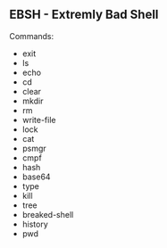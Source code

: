 ## EBSH \- Extremly Bad Shell

Commands:
- exit
- ls
- echo
- cd
- clear
- mkdir
- rm
- write-file
- lock
- cat
- psmgr
- cmpf
- hash
- base64
- type
- kill
- tree
- breaked-shell
- history
- pwd

